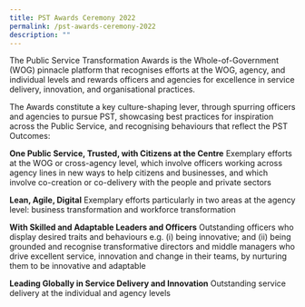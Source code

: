 ```yaml
---
title: PST Awards Ceremony 2022
permalink: /pst-awards-ceremony-2022
description: ""
---
```


The Public Service Transformation Awards is the Whole-of-Government (WOG) pinnacle platform that recognises efforts at the WOG, agency, and individual levels and rewards officers and agencies for excellence in service delivery, innovation, and organisational practices. 

The Awards constitute a key culture-shaping lever, through spurring officers and agencies to pursue PST, showcasing best practices for inspiration across the Public Service, and recognising behaviours that reflect the PST Outcomes:

**One Public Service, Trusted, with Citizens at the Centre**
Exemplary efforts at the WOG or cross-agency level, which involve officers working across agency lines in new ways to help citizens and businesses, and which involve co-creation or co-delivery with the people and private sectors

**Lean, Agile, Digital**
Exemplary efforts particularly in two areas at the agency level: business transformation and workforce transformation

**With Skilled and Adaptable Leaders and Officers**
Outstanding officers who display desired traits and behaviours e.g. (i) being innovative; and (ii) being grounded and recognise transformative directors and middle managers who drive excellent service, innovation and change in their teams, by nurturing them to be innovative and adaptable

**Leading Globally in Service Delivery and Innovation**
Outstanding service delivery at the individual and agency levels